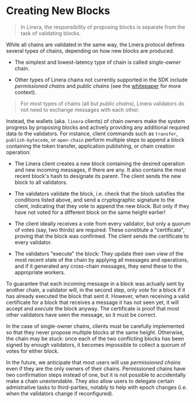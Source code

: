 # Creating New Blocks

> In Linera, the responsibility of proposing blocks is separate from the task of
> validating blocks.

While all chains are validated in the same way, the Linera protocol defines
several types of chains, depending on how new blocks are produced.

- The simplest and lowest-latency type of chain is called _single-owner_ chain.

- Other types of Linera chains not currently supported in the SDK include
  _permissioned chains_ and _public chains_ (see the
  [whitepaper](https://linera.io/whitepaper) for more context).

> For most types of chains (all but _public chains_), Linera validators do not
> need to exchange messages with each other.

Instead, the wallets (aka. `linera` clients) of chain owners make the system
progress by proposing blocks and actively providing any additional required data
to the validators. For instance, client commands such as `transfer`,
`publish-bytecode`, or `open-chain` perform multiple steps to append a block
containing the token transfer, application publishing, or chain creation
operation:

- The Linera client creates a new block containing the desired operation and new
  incoming messages, if there are any. It also contains the most recent block's
  hash to designate its parent. The client sends the new block to all
  validators.

- The validators validate the block, i.e. check that the block satisfies the
  conditions listed above, and send a cryptographic signature to the client,
  indicating that they vote to append the new block. But only if they have not
  voted for a different block on the same height earlier!

- The client ideally receives a vote from every validator, but only a quorum of
  votes (say, two thirds) are required: These constitute a "certificate",
  proving that the block was confirmed. The client sends the certificate to
  every validator.

- The validators "execute" the block: They update their own view of the most
  recent state of the chain by applying all messages and operations, and if it
  generated any cross-chain messages, they send these to the appropriate
  workers.

To guarantee that each incoming message in a block was actually sent by another
chain, a validator will, in the second step, only _vote_ for a block if it has
already executed the block that sent it. However, when receiving a valid
certificate for a block that receives a message it has not seen yet, it will
accept and _execute_ the block anyway. The certificate is proof that most other
validators have seen the message, so it must be correct.

In the case of single-owner chains, clients must be carefully implemented so
that they never propose multiple blocks at the same height. Otherwise, the chain
may be stuck: once each of the two conflicting blocks has been signed by enough
validators, it becomes impossible to collect a quorum of votes for either block.

In the future, we anticipate that most users will use _permissioned chains_ even
if they are the only owners of their chains. Permissioned chains have two
confirmation steps instead of one, but it is not possible to accidentally make a
chain unextendable. They also allow users to delegate certain admistrative tasks
to third-parties, notably to help with epoch changes (i.e. when the validators
change if reconfigured).
